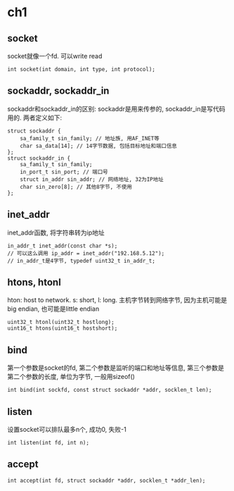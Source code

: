 # ch1
## socket
socket就像一个fd. 可以write read
```
int socket(int domain, int type, int protocol);
```

## sockaddr, sockaddr_in
sockaddr和sockaddr_in的区别: sockaddr是用来传参的, sockaddr_in是写代码用的.
两者定义如下:
```
struct sockaddr {
    sa_family_t sin_family; // 地址族, 用AF_INET等
    char sa_data[14]; // 14字节数据, 包括目标地址和端口信息
};
struct sockaddr_in {
    sa_family_t sin_family;
    in_port_t sin_port; // 端口号
    struct in_addr sin_addr; // 网络地址, 32为IP地址
    char sin_zero[8]; // 其他8字节, 不使用
};
```

## inet_addr
inet_addr函数, 将字符串转为ip地址
```
in_addr_t inet_addr(const char *s); 
// 可以这么调用 ip_addr = inet_addr("192.168.5.12"); 
// in_addr_t是4字节, typedef uint32_t in_addr_t;
```

## htons, htonl
hton: host to network.
s: short, l: long.
主机字节转到网络字节, 因为主机可能是big endian, 也可能是little endian
```
uint32_t htonl(uint32_t hostlong);
uint16_t htons(uint16_t hostshort);
```

## bind
第一个参数是socket的fd, 第二个参数是监听的端口和地址等信息, 第三个参数是第二个参数的长度, 单位为字节, 一般用sizeof()
```
int bind(int sockfd, const struct sockaddr *addr, socklen_t len);
```

## listen
设置socket可以排队最多n个, 成功0, 失败-1
```
int listen(int fd, int n);
```

## accept
```
int accept(int fd, struct sockaddr *addr, socklen_t *addr_len);
```